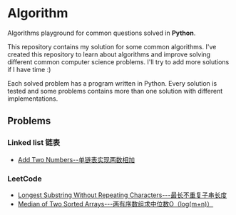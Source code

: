 # Algorithm
Algorithms playground for common questions solved in **Python**.

This repository contains my solution for some common algorithms. I've created this repository to learn about algorithms and improve solving different common computer science problems. I'll try to add more solutions if I have time :)

Each solved problem has a program written in Python. Every solution is tested and some problems contains more than one solution with different implementations.

## Problems
### Linked list 链表
* [Add Two Numbers--单链表实现两数相加](https://github.com/phoebepx/Algorithm/blob/master/Linked%20list/Add%20Two%20Numbers.py)

### LeetCode
* [Longest Substring Without Repeating Characters---最长不重复子串长度](https://github.com/phoebepx/Algorithm/blob/master/LeetCode/Longest%20Substring%20Without%20Repeating%20Characters.py)
* [Median of Two Sorted Arrays---两有序数组求中位数O（log(m+n)）](https://github.com/phoebepx/Algorithm/blob/master/LeetCode/Median%20of%20Two%20Sorted%20Arrays.py)
